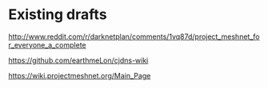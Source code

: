 # Existing drafts

http://www.reddit.com/r/darknetplan/comments/1vq87d/project_meshnet_for_everyone_a_complete

https://github.com/earthmeLon/cjdns-wiki

https://wiki.projectmeshnet.org/Main_Page


